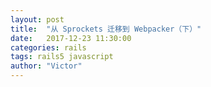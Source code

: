 ```yaml
---
layout: post
title:  "从 Sprockets 迁移到 Webpacker（下）"
date:   2017-12-23 11:30:00
categories: rails
tags: rails5 javascript
author: "Victor"
---
```

